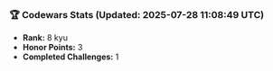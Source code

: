 ### 🏆 Codewars Stats (Updated: 2025-07-28 11:08:49 UTC)

- **Rank:** 8 kyu
- **Honor Points:** 3
- **Completed Challenges:** 1
